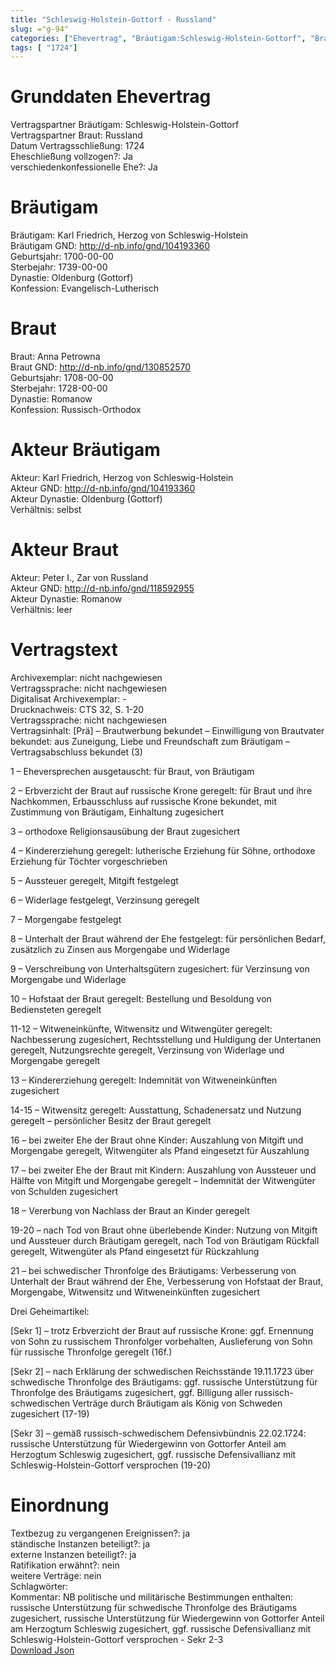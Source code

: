 ```yaml
---
title: "Schleswig-Holstein-Gottorf - Russland"
slug: ="g-94"
categories: ["Ehevertrag", "Bräutigam:Schleswig-Holstein-Gottorf", "Braut: Russland", "Eheschließung vollzogen?:Ja", "verschiedenkonfessionelle Ehe?:Ja", "Dynastie Bräutigam:Oldenburg (Gottorf)", "Akteur Bräutigam:Karl Friedrich, Herzog von Schleswig-Holstein", "Akteur Braut:Peter I., Zar von Russland", "Textbezug?:ja", "Ständisch?:ja", "Ratifikation?:nein", "Sonstiges?:nein", "Bräutigam:Schleswig-Holstein-Gottorf", "Braut: Russland"]
tags: [ "1724"]
---
```

<!--more-->

# Grunddaten Ehevertrag

Vertragspartner Bräutigam: Schleswig-Holstein-Gottorf<br>
Vertragspartner Braut: Russland<br>
Datum Vertragsschließung: 1724<br>
Eheschließung vollzogen?: Ja<br>
verschiedenkonfessionelle Ehe?: Ja<br>
# Bräutigam

Bräutigam: Karl Friedrich, Herzog von Schleswig-Holstein<br>
Bräutigam GND: http://d-nb.info/gnd/104193360<br>
Geburtsjahr: 1700-00-00<br>
Sterbejahr: 1739-00-00<br>
Dynastie: Oldenburg (Gottorf)<br>
Konfession: Evangelisch-Lutherisch<br>
# Braut

Braut: Anna Petrowna<br>
Braut GND: http://d-nb.info/gnd/130852570<br>
Geburtsjahr: 1708-00-00<br>
Sterbejahr: 1728-00-00<br>
Dynastie: Romanow<br>
Konfession: Russisch-Orthodox<br>
# Akteur Bräutigam

Akteur: Karl Friedrich, Herzog von Schleswig-Holstein<br>
Akteur GND: http://d-nb.info/gnd/104193360<br>
Akteur Dynastie: Oldenburg (Gottorf)<br>
Verhältnis: selbst<br>
# Akteur Braut

Akteur: Peter I., Zar von Russland<br>
Akteur GND: http://d-nb.info/gnd/118592955<br>
Akteur Dynastie: Romanow<br>
Verhältnis: leer<br>
# Vertragstext

Archivexemplar: nicht nachgewiesen<br>
Vertragssprache: nicht nachgewiesen<br>
Digitalisat Archivexemplar: -<br>
Drucknachweis: CTS 32, S. 1-20<br>
Vertragssprache: nicht nachgewiesen<br>
Vertragsinhalt: [Prä] – Brautwerbung bekundet – Einwilligung von Brautvater bekundet: aus Zuneigung, Liebe und Freundschaft zum Bräutigam – Vertragsabschluss bekundet (3)

1 – Eheversprechen ausgetauscht: für Braut, von Bräutigam

2 – Erbverzicht der Braut auf russische Krone geregelt: für Braut und ihre Nachkommen, Erbausschluss auf russische Krone bekundet, mit Zustimmung von Bräutigam, Einhaltung zugesichert

3 – orthodoxe Religionsausübung der Braut zugesichert

4 – Kindererziehung geregelt: lutherische Erziehung für Söhne, orthodoxe Erziehung für Töchter vorgeschrieben

5 – Aussteuer geregelt, Mitgift festgelegt

6 – Widerlage festgelegt, Verzinsung geregelt

7 – Morgengabe festgelegt

8 – Unterhalt der Braut während der Ehe festgelegt: für persönlichen Bedarf, zusätzlich zu Zinsen aus Morgengabe und Widerlage

9 – Verschreibung von Unterhaltsgütern zugesichert: für Verzinsung von Morgengabe und Widerlage

10 – Hofstaat der Braut geregelt: Bestellung und Besoldung von Bediensteten geregelt

11-12 – Witweneinkünfte, Witwensitz und Witwengüter geregelt: Nachbesserung zugesichert, Rechtsstellung und Huldigung der Untertanen geregelt, Nutzungsrechte geregelt, Verzinsung von Widerlage und Morgengabe geregelt

13 – Kindererziehung geregelt: Indemnität von Witweneinkünften zugesichert

14-15 – Witwensitz geregelt: Ausstattung, Schadenersatz und Nutzung geregelt – persönlicher Besitz der Braut geregelt

16 – bei zweiter Ehe der Braut ohne Kinder: Auszahlung von Mitgift und Morgengabe geregelt, Witwengüter als Pfand eingesetzt für Auszahlung

17 – bei zweiter Ehe der Braut mit Kindern: Auszahlung von Aussteuer und Hälfte von Mitgift und Morgengabe geregelt – Indemnität der Witwengüter von Schulden zugesichert

18 – Vererbung von Nachlass der Braut an Kinder geregelt

19-20 – nach Tod von Braut ohne überlebende Kinder: Nutzung von Mitgift und Aussteuer durch Bräutigam geregelt, nach Tod von Bräutigam Rückfall geregelt, Witwengüter als Pfand eingesetzt für Rückzahlung

21 – bei schwedischer Thronfolge des Bräutigams: Verbesserung von Unterhalt der Braut während der Ehe, Verbesserung von Hofstaat der Braut, Morgengabe, Witwensitz und Witweneinkünften zugesichert

Drei Geheimartikel:

[Sekr 1] – trotz Erbverzicht der Braut auf russische Krone: ggf. Ernennung von Sohn zu russischem Thronfolger vorbehalten, Auslieferung von Sohn für russische Thronfolge geregelt (16f.)

[Sekr 2] – nach Erklärung der schwedischen Reichsstände 19.11.1723 über schwedische Thronfolge des Bräutigams: ggf. russische Unterstützung für Thronfolge des Bräutigams zugesichert, ggf. Billigung aller russisch-schwedischen Verträge durch Bräutigam als König von Schweden zugesichert (17-19)

[Sekr 3] – gemäß russisch-schwedischem Defensivbündnis 22.02.1724: russische Unterstützung für Wiedergewinn von Gottorfer Anteil am Herzogtum Schleswig zugesichert, ggf. russische Defensivallianz mit Schleswig-Holstein-Gottorf versprochen (19-20)
<br>
# Einordnung

Textbezug zu vergangenen Ereignissen?: ja<br>
ständische Instanzen beteiligt?: ja<br>
externe Instanzen beteiligt?: ja<br>
Ratifikation erwähnt?: nein<br>
weitere Verträge: nein<br>
Schlagwörter: <br>
Kommentar: NB politische und militärische Bestimmungen enthalten: russische Unterstützung für schwedische Thronfolge des Bräutigams zugesichert,  russische Unterstützung für Wiedergewinn von Gottorfer Anteil am Herzogtum Schleswig zugesichert, ggf. russische Defensivallianz mit Schleswig-Holstein-Gottorf versprochen - Sekr 2-3<br>
[Download Json](/vertraege/vertrag-94.json)